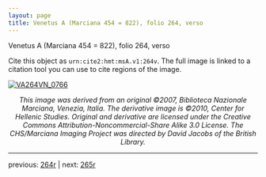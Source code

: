```yaml
---
layout: page
title: Venetus A (Marciana 454 = 822), folio 264, verso
---
```


Venetus A (Marciana 454 = 822), folio 264, verso

Cite this object as `urn:cite2:hmt:msA.v1:264v`.  The full image is linked to a citation tool you can use to cite regions of the image.

[![VA264VN_0766](http://www.homermultitext.org/iipsrv?IIIF=/project/homer/pyramidal/deepzoom/hmt/vaimg/2017a/VA264VN_0766.tif/full/800,/0/default.jpg)](http://www.homermultitext.org/ict2/?urn=urn:cite2:hmt:vaimg.2017a:VA264VN_0766) 

<p style="text-align: center; font-style: italic;">This image was derived from an original ©2007, Biblioteca Nazionale Marciana, Venezia, Italia. The derivative image is ©2010, Center for Hellenic Studies. Original and derivative are licensed under the Creative Commons Attribution-Noncommercial-Share Alike 3.0 License. The CHS/Marciana Imaging Project was directed by David Jacobs of the British Library.</p>

---

previous: [264r](../264r/) | next: [265r](../265r/)